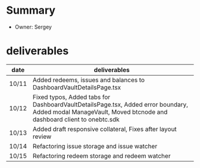 # Summary
* Owner: Sergey

# deliverables
| date  | deliverables |
|--- | ---|
| 10/11  | Added redeems, issues and balances to DashboardVaultDetailsPage.tsx |
| 10/12  | Fixed typos,  Added tabs for DashboardVaultDetailsPage.tsx, Added error boundary, Added modal ManageVault, Moved btcnode and dashboard client to onebtc.sdk |
| 10/13  | Added draft responsive collateral, Fixes after layout review |
| 10/14  | Refactoring issue storage and issue watcher |
| 10/15  | Refactoring redeem storage and redeem watcher |
 